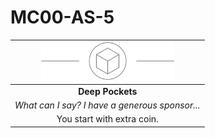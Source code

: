 # MC00-AS-5

| <img src="../../../images/card-icons/d6.png" height="60" /> |
|:---:|
| **Deep Pockets** |
| *What can I say? I have a generous sponsor...* |
| You start with extra coin. |
